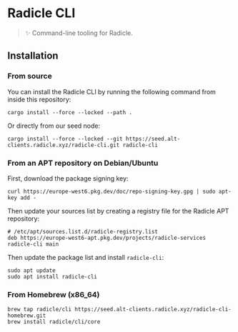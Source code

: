 # Radicle CLI

> ✨ Command-line tooling for Radicle.

## Installation

### From source

You can install the Radicle CLI by running the following command from inside
this repository:

    cargo install --force --locked --path .

Or directly from our seed node:

    cargo install --force --locked --git https://seed.alt-clients.radicle.xyz/radicle-cli.git radicle-cli

### From an APT repository on Debian/Ubuntu

First, download the package signing key:

    curl https://europe-west6.pkg.dev/doc/repo-signing-key.gpg | sudo apt-key add -

Then update your sources list by creating a registry file for the Radicle APT repository:

    # /etc/apt/sources.list.d/radicle-registry.list
    deb https://europe-west6-apt.pkg.dev/projects/radicle-services radicle-cli main

Then update the package list and install `radicle-cli`:

    sudo apt update
    sudo apt install radicle-cli

### From Homebrew (x86_64)

    brew tap radicle/cli https://seed.alt-clients.radicle.xyz/radicle-cli-homebrew.git
    brew install radicle/cli/core

